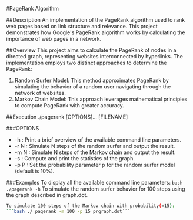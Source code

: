 #PageRank Algorithm

##Description
An implementation of the PageRank algorithm used to rank web pages based on link structure and relevance. This project demonstrates how Google's PageRank algorithm works by calculating the importance of web pages in a network.

##Overview
This project aims to calculate the PageRank of nodes in a directed graph, representing websites interconnected by hyperlinks. The implementation employs two distinct approaches to determine the PageRank:
1. Random Surfer Model: This method approximates PageRank by simulating the behavior of a random user navigating through the network of websites.
2. Markov Chain Model: This approach leverages mathematical principles to compute PageRank with greater accuracy.

##Execution
./pagerank [OPTIONS]... [FILENAME]

###OPTIONS
- -h : Print a brief overview of the available command line parameters.
- -r N : Simulate N steps of the random surfer and output the result.
- -m N : Simulate N steps of the Markov chain and output the result.
- -s : Compute and print the statistics of the graph.
- -p P : Set the probability parameter p for the random surfer model (default is 10%).

###Examples
To display all the available command line parameters:
```bash ./pagerank -h```
To simulate the random surfer behavior for 100 steps using the graph described in graph.dot.
```bash ./pagerank -r 500 graph.dot´´´
To simulate 100 steps of the Markov chain with probability(=15):
```bash ./ pagerank -m 100 -p 15 prgraph.dot´´´

